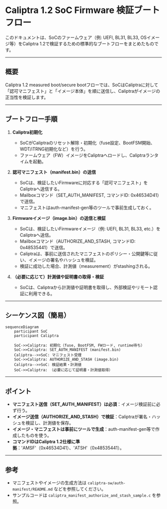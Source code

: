 # Caliptra 1.2 SoC Firmware 検証ブートフロー

このドキュメントは、SoCのファームウェア（例: UEFI, BL31, BL33, OSイメージ等）をCaliptra 1.2で検証するための標準的なブートフローをまとめたものです。

---

## 概要

Caliptra 1.2 measured boot/secure bootフローでは、SoCはCaliptraに対して「認可マニフェスト」と「イメージ本体」を順に送信し、Caliptraがイメージの正当性を検証します。

---

## ブートフロー手順

1. **Caliptra初期化**
    - SoCがCaliptraのリセット解除・初期化（fuse設定、BootFSM開始、WDT/iTRNG初期化など）を行う。
    - ファームウェア（FW）イメージをCaliptraへロードし、Caliptraランタイムを起動。

2. **認可マニフェスト（manifest.bin）の送信**
    - SoCは、検証したいFirmwareに対応する「認可マニフェスト」をCaliptraへ送信する。
    - Mailboxコマンド（SET_AUTH_MANIFEST, コマンドID: 0x46534D41）で送信。
    - マニフェストはauth-manifest-gen等のツールで事前生成しておく。

3. **Firmwareイメージ（image.bin）の送信と検証**
    - SoCは、検証したいFirmwareイメージ（例: UEFI, BL31, BL33, etc.）をCaliptraへ送信。
    - Mailboxコマンド（AUTHORIZE_AND_STASH, コマンドID: 0x48535441）で送信。
    - Caliptraは、事前に送信されたマニフェストのポリシー・公開鍵等に従い、イメージの署名やハッシュを検証。
    - 検証に成功した場合、計測値（measurement）がstashingされる。

4. **（必要に応じて）計測値や証明書の取得・検証**
    - SoCは、Caliptraから計測値や証明書を取得し、外部検証やリモート認証に利用できる。

---

## シーケンス図（簡易）

```mermaid
sequenceDiagram
    participant SoC
    participant Caliptra

    SoC->>Caliptra: 初期化（fuse, BootFSM, FWロード, runtime待ち）
    SoC->>Caliptra: SET_AUTH_MANIFEST (manifest.bin)
    Caliptra-->>SoC: マニフェスト受理
    SoC->>Caliptra: AUTHORIZE_AND_STASH (image.bin)
    Caliptra-->>SoC: 検証結果・計測値
    SoC->>Caliptra: （必要に応じて証明書・計測値取得）
```

---

## ポイント

- **マニフェスト送信（SET_AUTH_MANIFEST）は必須**：イメージ検証前に必ず行う。
- **イメージ送信（AUTHORIZE_AND_STASH）で検証**：Caliptraが署名・ハッシュを検証し、計測値を保存。
- **イメージ・マニフェストは事前にツールで生成**：auth-manifest-gen等で作成したものを使う。
- **コマンドIDはCaliptra 1.2仕様に準拠**：'AMSF'（0x46534D41）、'ATSH'（0x48535441）。

---

## 参考
- マニフェストやイメージの生成方法は `caliptra-sw/auth-manifest/README.md` などを参照してください。
- サンプルコードは `caliptra_manifest_authorize_and_stash_sample.c` を参照。
